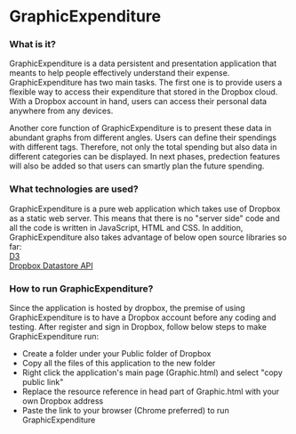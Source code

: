 GraphicExpenditure
==================
<h3>What is it?</h3>
<p>GraphicExpenditure is a data persistent and presentation application that meants to help people effectively understand 
their expense. GraphicExpenditure has two main tasks. The first one is to provide users a flexible way to access their 
expenditure that stored in the Dropbox cloud. With a Dropbox account in hand, users can access their personal data anywhere 
from any devices.</p>

<p>Another core function of GraphicExpenditure is to present these data in abundant graphs from different angles. Users can 
define their spendings with different tags. Therefore, not only the total spending but also data in different categories 
can be displayed. In next phases, predection features will also be added so that users can smartly plan the future 
spending.</p>

<h3>What technologies are used?</h3>
<p>
<div>GraphicExpenditure is a pure web application which takes use of Dropbox as a static web server. This means that there
is no "server side" code and all the code is written in JavaScript, HTML and CSS. In addition, GraphicExpenditure also 
takes advantage of below open source libraries so far:</div>
<div><a href="http://d3js.org/">D3</a></div>
<div><a href="https://www.dropbox.com/developers/datastore">Dropbox Datastore API</a></div>
</p>

<h3>How to run GraphicExpenditure?</h3>
<p>
<div>
Since the application is hosted by dropbox, the premise of using GraphicExpenditure is to have a Dropbox account before 
any coding and testing. After register and sign in Dropbox, follow below steps to make GraphicExpenditure run:</div>
<ul>
<li>Create a folder under your Public folder of Dropbox</li>
<li>Copy all the files of this application to the new folder</li>
<li>Right click the application's main page (Graphic.html) and select "copy public link"</li>
<li>Replace the resource reference in head part of Graphic.html with your own Dropbox address</li>
<li>Paste the link to your browser (Chrome preferred) to run GraphicExpenditure</li>
</ul>
</p>

